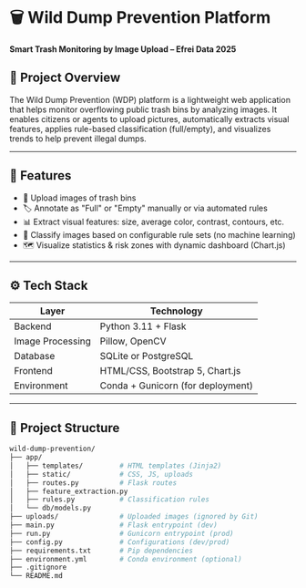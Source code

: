 # 🗑️ Wild Dump Prevention Platform

**Smart Trash Monitoring by Image Upload – Efrei Data 2025**

## 📌 Project Overview

The Wild Dump Prevention (WDP) platform is a lightweight web application that helps monitor overflowing public trash bins by analyzing images. It enables citizens or agents to upload pictures, automatically extracts visual features, applies rule-based classification (full/empty), and visualizes trends to help prevent illegal dumps.

---

## 🚀 Features

- 📸 Upload images of trash bins
- 🏷️ Annotate as "Full" or "Empty" manually or via automated rules
- 📊 Extract visual features: size, average color, contrast, contours, etc.
- 🧠 Classify images based on configurable rule sets (no machine learning)
- 🗺️ Visualize statistics & risk zones with dynamic dashboard (Chart.js)

---

## ⚙️ Tech Stack

| Layer | Technology |
|-------|------------|
| Backend | Python 3.11 + Flask |
| Image Processing | Pillow, OpenCV |
| Database | SQLite or PostgreSQL |
| Frontend | HTML/CSS, Bootstrap 5, Chart.js |
| Environment | Conda + Gunicorn (for deployment) |

---

## 📂 Project Structure

```bash
wild-dump-prevention/
├── app/
│   ├── templates/         # HTML templates (Jinja2)
│   ├── static/            # CSS, JS, uploads
│   ├── routes.py          # Flask routes
│   ├── feature_extraction.py
│   ├── rules.py           # Classification rules
│   └── db/models.py
├── uploads/               # Uploaded images (ignored by Git)
├── main.py                # Flask entrypoint (dev)
├── run.py                 # Gunicorn entrypoint (prod)
├── config.py              # Configurations (dev/prod)
├── requirements.txt       # Pip dependencies
├── environment.yml        # Conda environment (optional)
├── .gitignore
└── README.md

